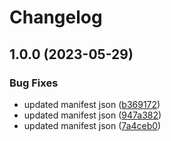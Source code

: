 # Changelog

## 1.0.0 (2023-05-29)


### Bug Fixes

* updated manifest json ([b369172](https://github.com/maheshglm/demo-git-tags-mono-version/commit/b369172d23485e7b759a14760539a9d8c4e4d069))
* updated manifest json ([947a382](https://github.com/maheshglm/demo-git-tags-mono-version/commit/947a382b8a73069f59f6c58aa757f55c78596eaa))
* updated manifest json ([7a4ceb0](https://github.com/maheshglm/demo-git-tags-mono-version/commit/7a4ceb09d67ef41dee6f23a7b7a031820b472d56))
